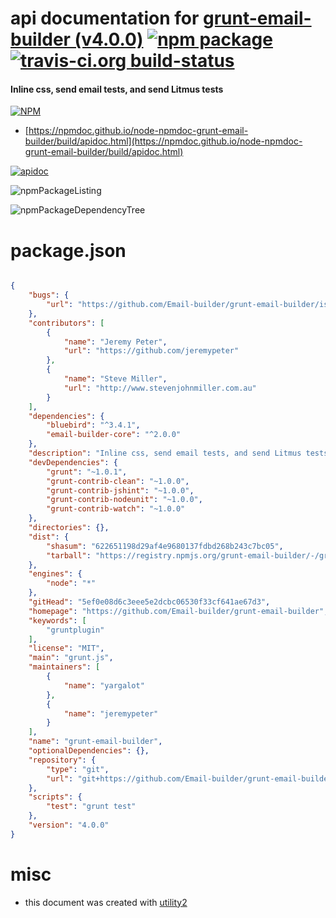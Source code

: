 # api documentation for  [grunt-email-builder (v4.0.0)](https://github.com/Email-builder/grunt-email-builder)  [![npm package](https://img.shields.io/npm/v/npmdoc-grunt-email-builder.svg?style=flat-square)](https://www.npmjs.org/package/npmdoc-grunt-email-builder) [![travis-ci.org build-status](https://api.travis-ci.org/npmdoc/node-npmdoc-grunt-email-builder.svg)](https://travis-ci.org/npmdoc/node-npmdoc-grunt-email-builder)
#### Inline css, send email tests, and send Litmus tests

[![NPM](https://nodei.co/npm/grunt-email-builder.png?downloads=true&downloadRank=true&stars=true)](https://www.npmjs.com/package/grunt-email-builder)

- [https://npmdoc.github.io/node-npmdoc-grunt-email-builder/build/apidoc.html](https://npmdoc.github.io/node-npmdoc-grunt-email-builder/build/apidoc.html)

[![apidoc](https://npmdoc.github.io/node-npmdoc-grunt-email-builder/build/screenCapture.buildCi.browser.%252Ftmp%252Fbuild%252Fapidoc.html.png)](https://npmdoc.github.io/node-npmdoc-grunt-email-builder/build/apidoc.html)

![npmPackageListing](https://npmdoc.github.io/node-npmdoc-grunt-email-builder/build/screenCapture.npmPackageListing.svg)

![npmPackageDependencyTree](https://npmdoc.github.io/node-npmdoc-grunt-email-builder/build/screenCapture.npmPackageDependencyTree.svg)



# package.json

```json

{
    "bugs": {
        "url": "https://github.com/Email-builder/grunt-email-builder/issues"
    },
    "contributors": [
        {
            "name": "Jeremy Peter",
            "url": "https://github.com/jeremypeter"
        },
        {
            "name": "Steve Miller",
            "url": "http://www.stevenjohnmiller.com.au"
        }
    ],
    "dependencies": {
        "bluebird": "^3.4.1",
        "email-builder-core": "^2.0.0"
    },
    "description": "Inline css, send email tests, and send Litmus tests",
    "devDependencies": {
        "grunt": "~1.0.1",
        "grunt-contrib-clean": "~1.0.0",
        "grunt-contrib-jshint": "~1.0.0",
        "grunt-contrib-nodeunit": "~1.0.0",
        "grunt-contrib-watch": "~1.0.0"
    },
    "directories": {},
    "dist": {
        "shasum": "622651198d29af4e9680137fdbd268b243c7bc05",
        "tarball": "https://registry.npmjs.org/grunt-email-builder/-/grunt-email-builder-4.0.0.tgz"
    },
    "engines": {
        "node": "*"
    },
    "gitHead": "5ef0e08d6c3eee5e2dcbc06530f33cf641ae67d3",
    "homepage": "https://github.com/Email-builder/grunt-email-builder",
    "keywords": [
        "gruntplugin"
    ],
    "license": "MIT",
    "main": "grunt.js",
    "maintainers": [
        {
            "name": "yargalot"
        },
        {
            "name": "jeremypeter"
        }
    ],
    "name": "grunt-email-builder",
    "optionalDependencies": {},
    "repository": {
        "type": "git",
        "url": "git+https://github.com/Email-builder/grunt-email-builder.git"
    },
    "scripts": {
        "test": "grunt test"
    },
    "version": "4.0.0"
}
```



# misc
- this document was created with [utility2](https://github.com/kaizhu256/node-utility2)
